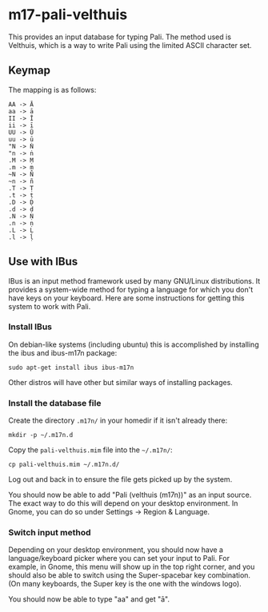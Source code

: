 # m17-pali-velthuis
This provides an input database for typing Pali. The method used is Velthuis, which is a way to write Pali using the limited ASCII character set.

## Keymap
The mapping is as follows:

```
AA -> Ā
aa -> ā
II -> Ī
ii -> ī
UU -> Ū
uu -> ū
"N -> Ṅ
"n -> ṅ
.M -> Ṃ
.m -> ṃ
~N -> Ñ
~n -> ñ
.T -> Ṭ
.t -> ṭ
.D -> Ḍ
.d -> ḍ
.N -> Ṇ
.n -> ṇ
.L -> Ḷ
.l -> ḷ
```

## Use with IBus
IBus is an input method framework used by many GNU/Linux distributions. It provides a system-wide method for typing a language for which you don't have keys on your keyboard. Here are some instructions for getting this system to work with Pali.

### Install IBus
On debian-like systems (including ubuntu) this is accomplished by installing the ibus and ibus-m17n package:

```
sudo apt-get install ibus ibus-m17n
```

Other distros will have other but similar ways of installing packages.

### Install the database file
Create the directory `.m17n/` in your homedir if it isn't already there:

```
mkdir -p ~/.m17n.d
```

Copy the `pali-velthuis.mim` file into the `~/.m17n/`:
```
cp pali-velthuis.mim ~/.m17n.d/
```

Log out and back in to ensure the file gets picked up by the system.

You should now be able to add "Pali (velthuis (m17n))" as an input source. The exact way to do this will depend on your desktop environment. In Gnome, you can do so under Settings -> Region & Language.

### Switch input method
Depending on your desktop environment, you should now have a language/keyboard picker where you can set your input to Pali. For example, in Gnome, this menu will show up in the top right corner, and you should also be able to switch using the Super-spacebar key combination. (On many keyboards, the Super key is the one with the windows logo).

You should now be able to type "aa" and get "ā".
